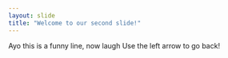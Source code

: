 ```yaml
---
layout: slide
title: "Welcome to our second slide!"
---
```

Ayo this is a funny line, now laugh
Use the left arrow to go back!
